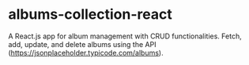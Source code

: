 # albums-collection-react
A React.js app for album management with CRUD functionalities. Fetch, add, update, and delete albums using the API (https://jsonplaceholder.typicode.com/albums).
